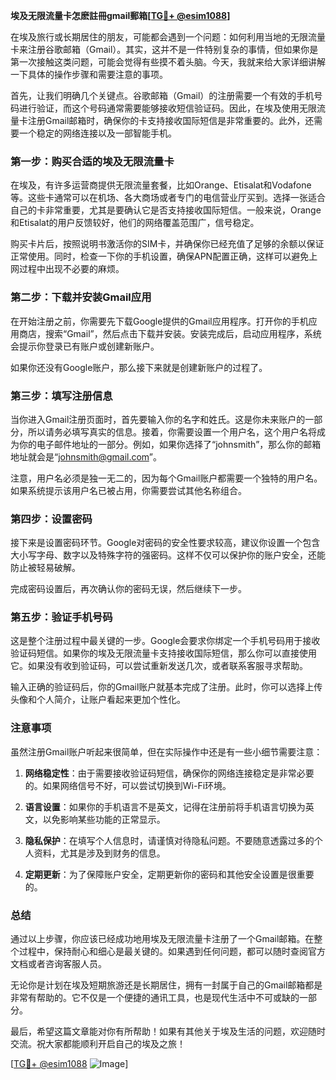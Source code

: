 **埃及无限流量卡怎麽註冊gmail郵箱[[TG💪+ @esim1088](https://t.me/s/esim1088)]**

在埃及旅行或长期居住的朋友，可能都会遇到一个问题：如何利用当地的无限流量卡来注册谷歌邮箱（Gmail）。其实，这并不是一件特别复杂的事情，但如果你是第一次接触这类问题，可能会觉得有些摸不着头脑。今天，我就来给大家详细讲解一下具体的操作步骤和需要注意的事项。

首先，让我们明确几个关键点。谷歌邮箱（Gmail）的注册需要一个有效的手机号码进行验证，而这个号码通常需要能够接收短信验证码。因此，在埃及使用无限流量卡注册Gmail邮箱时，确保你的卡支持接收国际短信是非常重要的。此外，还需要一个稳定的网络连接以及一部智能手机。

### 第一步：购买合适的埃及无限流量卡

在埃及，有许多运营商提供无限流量套餐，比如Orange、Etisalat和Vodafone等。这些卡通常可以在机场、各大商场或者专门的电信营业厅买到。选择一张适合自己的卡非常重要，尤其是要确认它是否支持接收国际短信。一般来说，Orange和Etisalat的用户反馈较好，他们的网络覆盖范围广，信号稳定。

购买卡片后，按照说明书激活你的SIM卡，并确保你已经充值了足够的余额以保证正常使用。同时，检查一下你的手机设置，确保APN配置正确，这样可以避免上网过程中出现不必要的麻烦。

### 第二步：下载并安装Gmail应用

在开始注册之前，你需要先下载Google提供的Gmail应用程序。打开你的手机应用商店，搜索“Gmail”，然后点击下载并安装。安装完成后，启动应用程序，系统会提示你登录已有账户或创建新账户。

如果你还没有Google账户，那么接下来就是创建新账户的过程了。

### 第三步：填写注册信息

当你进入Gmail注册页面时，首先要输入你的名字和姓氏。这是你未来账户的一部分，所以请务必填写真实的信息。接着，你需要设置一个用户名，这个用户名将成为你的电子邮件地址的一部分。例如，如果你选择了“johnsmith”，那么你的邮箱地址就会是“johnsmith@gmail.com”。

注意，用户名必须是独一无二的，因为每个Gmail账户都需要一个独特的用户名。如果系统提示该用户名已被占用，你需要尝试其他名称组合。

### 第四步：设置密码

接下来是设置密码环节。Google对密码的安全性要求较高，建议你设置一个包含大小写字母、数字以及特殊字符的强密码。这样不仅可以保护你的账户安全，还能防止被轻易破解。

完成密码设置后，再次确认你的密码无误，然后继续下一步。

### 第五步：验证手机号码

这是整个注册过程中最关键的一步。Google会要求你绑定一个手机号码用于接收验证码短信。如果你的埃及无限流量卡支持接收国际短信，那么你可以直接使用它。如果没有收到验证码，可以尝试重新发送几次，或者联系客服寻求帮助。

输入正确的验证码后，你的Gmail账户就基本完成了注册。此时，你可以选择上传头像和个人简介，让账户看起来更加个性化。

### 注意事项

虽然注册Gmail账户听起来很简单，但在实际操作中还是有一些小细节需要注意：

1. **网络稳定性**：由于需要接收验证码短信，确保你的网络连接稳定是非常必要的。如果网络信号不好，可以尝试切换到Wi-Fi环境。
   
2. **语言设置**：如果你的手机语言不是英文，记得在注册前将手机语言切换为英文，以免影响某些功能的正常显示。

3. **隐私保护**：在填写个人信息时，请谨慎对待隐私问题。不要随意透露过多的个人资料，尤其是涉及到财务的信息。

4. **定期更新**：为了保障账户安全，定期更新你的密码和其他安全设置是很重要的。

### 总结

通过以上步骤，你应该已经成功地用埃及无限流量卡注册了一个Gmail邮箱。在整个过程中，保持耐心和细心是最关键的。如果遇到任何问题，都可以随时查阅官方文档或者咨询客服人员。

无论你是计划在埃及短期旅游还是长期居住，拥有一封属于自己的Gmail邮箱都是非常有帮助的。它不仅是一个便捷的通讯工具，也是现代生活中不可或缺的一部分。

最后，希望这篇文章能对你有所帮助！如果有其他关于埃及生活的问题，欢迎随时交流。祝大家都能顺利开启自己的埃及之旅！

[[TG💪+ @esim1088](https://t.me/s/esim1088) ![Image](https://i.postimg.cc/4NQfJmqS/Snipaste-2025-05-13-00-14-12.png)]
